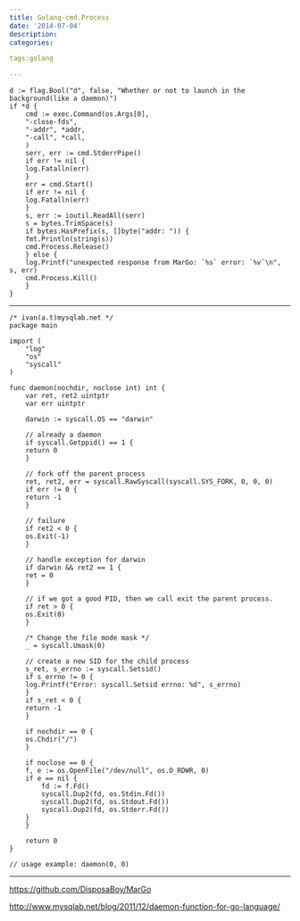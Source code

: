 ```yaml
---
title: Golang-cmd.Process
date: '2014-07-04'
description:
categories:

tags:golang

---
```


	d := flag.Bool("d", false, "Whether or not to launch in the background(like a daemon)")
	if *d {
	    cmd := exec.Command(os.Args[0],
		"-close-fds",
		"-addr", *addr,
		"-call", *call,
	    )
	    serr, err := cmd.StderrPipe()
	    if err != nil {
		log.Fatalln(err)
	    }
	    err = cmd.Start()
	    if err != nil {
		log.Fatalln(err)
	    }
	    s, err := ioutil.ReadAll(serr)
	    s = bytes.TrimSpace(s)
	    if bytes.HasPrefix(s, []byte("addr: ")) {
		fmt.Println(string(s))
		cmd.Process.Release()
	    } else {
		log.Printf("unexpected response from MarGo: `%s` error: `%v`\n", s, err)
		cmd.Process.Kill()
	    }
	}

-----------------------------

	/* ivan(a.t)mysqlab.net */
	package main
	  
	import (
	    "log"
	    "os"
	    "syscall"
	)
	  
	func daemon(nochdir, noclose int) int {
	    var ret, ret2 uintptr
	    var err uintptr
	  
	    darwin := syscall.OS == "darwin"
	  
	    // already a daemon
	    if syscall.Getppid() == 1 {
		return 0
	    }
	  
	    // fork off the parent process
	    ret, ret2, err = syscall.RawSyscall(syscall.SYS_FORK, 0, 0, 0)
	    if err != 0 {
		return -1
	    }
	  
	    // failure
	    if ret2 < 0 {
		os.Exit(-1)
	    }
	  
	    // handle exception for darwin
	    if darwin && ret2 == 1 {
		ret = 0
	    }
	  
	    // if we got a good PID, then we call exit the parent process.
	    if ret > 0 {
		os.Exit(0)
	    }
	  
	    /* Change the file mode mask */
	    _ = syscall.Umask(0)
	  
	    // create a new SID for the child process
	    s_ret, s_errno := syscall.Setsid()
	    if s_errno != 0 {
		log.Printf("Error: syscall.Setsid errno: %d", s_errno)
	    }
	    if s_ret < 0 {
		return -1
	    }
	  
	    if nochdir == 0 {
		os.Chdir("/")
	    }
	  
	    if noclose == 0 {
		f, e := os.OpenFile("/dev/null", os.O_RDWR, 0)
		if e == nil {
		    fd := f.Fd()
		    syscall.Dup2(fd, os.Stdin.Fd())
		    syscall.Dup2(fd, os.Stdout.Fd())
		    syscall.Dup2(fd, os.Stderr.Fd())
		}
	    }
	  
	    return 0
	}
	  
	// usage example: daemon(0, 0)


-----------------------

https://github.com/DisposaBoy/MarGo

http://www.mysqlab.net/blog/2011/12/daemon-function-for-go-language/
